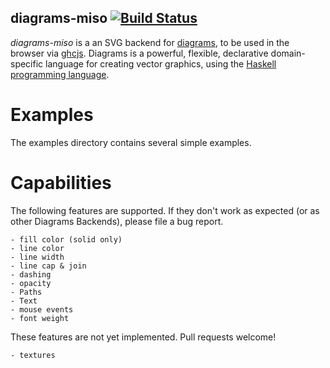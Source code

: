 diagrams-miso  [![Build Status](https://travis-ci.org/diagrams/diagrams-miso.png?branch=master)](http://travis-ci.org/diagrams/diagrams-miso)
------------


_diagrams-miso_ is a an SVG backend for [diagrams], to be used in
the browser via [ghcjs]. Diagrams is a powerful, flexible, declarative
domain-specific language for creating vector graphics, using the
[Haskell programming language][haskell].

[diagrams]: http://projects.haskell.org/diagrams/
[haskell]: http://www.haskell.org/haskellwiki/Haskell
[ghcjs]: https://github.com/ghcjs/ghcjs

# Examples

The examples directory contains several simple examples.

# Capabilities

The following features are supported.  If they don't work as expected
(or as other Diagrams Backends), please file a bug report.

    - fill color (solid only)
    - line color
    - line width
    - line cap & join
    - dashing
    - opacity
    - Paths
    - Text
    - mouse events
    - font weight

These features are not yet implemented.  Pull requests welcome!

    - textures
